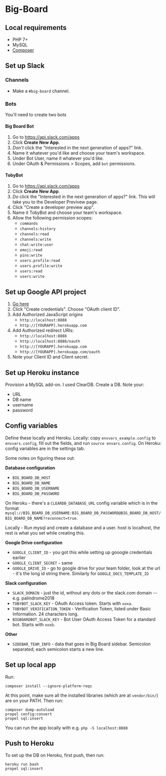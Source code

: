 # Big-Board

## Local requirements

- PHP 7+
- MySQL
- [Composer](https://getcomposer.org/)

## Set up Slack

### Channels

- Make a `#big-board` channel.

### Bots

You'll need to create two bots

#### Big Board Bot

1. Go to https://api.slack.com/apps
2. Click **Create New App**.
3. _Don't_ click the "Interested in the next generation of apps?" link.
4.  Name it whatever you'd like and choose your team's workspace.
5.  Under Bot User, name it whatever you'd like.
6.  Under OAuth & Permissions > Scopes, add `bot` permissions.

#### TobyBot

1. Go to https://api.slack.com/apps
2. Click **Create New App**.
3. _Do_ click the "Interested in the next generation of apps?" link. This will take you to the Developer Previvew page.
4. Click "Create a developer preview app".
5. Name it TobyBot and choose your team's workspace.
6. Allow the following permission scopes:
    - `commands`
    - `channels:history`
    - `channels:read`
    - `channels:write`
    - `chat:write:user`
    - `emoji:read`
    - `pins:write`
    - `users.profile:read`
    - `users.profile:write`
    - `users:read`
    - `users:write`

## Set up Google API project

1. [Go here](https://console.developers.google.com/apis/credentials)
2. Click "Create credentials". Choose "OAuth client ID".
3. Add Authorized JavaScript origins
    - `http://localhost:8888`
    - `http://[YOURAPP].herokuapp.com`
4. Add Authorized redirect URIs:
    - `http://localhost:8888`
    - `http://localhost:8888/oauth`
    - `http://[YOURAPP].herokuapp.com`
    - `http://[YOURAPP].herokuapp.com/oauth`
5. Note your Client ID and Client secret.

## Set up Heroku instance

Provision a MySQL add-on. I used ClearDB. Create a DB. Note your:

- URL
- DB name
- username
- password

## Config variables

Define these locally and Heroku.  Locally: copy `envvars_example.config` to `envvars.config`, fill out the fields, and run `source envars.config`.  On Heroku: config variables are in the settings tab.

Some notes on figuring these out:

**Database configuration**

- `BIG_BOARD_DB_HOST`
- `BIG_BOARD_DB_NAME`
- `BIG_BOARD_DB_USERNAME`
- `BIG_BOARD_DB_PASSWORD`

On Heroku - there's a `CLEARDB_DATABASE_URL` config variable which is in the format `mysql://BIG_BOARD_DB_USERNAME:BIG_BOARD_DB_PASSWORD@BIG_BOARD_DB_HOST/BIG_BOARD_DB_NAME?reconnect=true`.

Locally - Run mysql and create a database and a user.  host is localhost, the rest is what you set while creating this.

**Google Drive configuration**

- `GOOGLE_CLIENT_ID` - you got this while setting up gooogle credentials earlier
- `GOOGLE_CLIENT_SECRET` - same
- `GOOGLE_DRIVE_ID` - go to google drive for your team folder, look at the url - it's the long id string there.  Similarly for `GOOGLE_DOCS_TEMPLATE_ID`

**Slack configuration**

- `SLACK_DOMAIN` - just the id, without any dots or the slack.com domain -- e.g. palindrome2018
- `TOBYBOT_SLACK_KEY` - OAuth Access token. Starts with `xoxa`.
- `TOBYBOT_VERIFICATION_TOKEN` - Verification Token, listed under Basic Information. 24 characters long.
- `BIGBOARDBOT_SLACK_KEY` - Bot User OAuth Access Token for a standard bot. Starts with `xoxb`.

**Other**

- `SIDEBAR_TEAM_INFO` - data that goes in Big Board sidebar.  Semicolon separated;  each semicolon starts a new line.

## Set up local app

Run:

```
composer install --ignore-platform-reqs
```

At this point, make sure all the installed libraries (which are at `vendor/bin/`) are on your PATH. Then run:

```
composer dump-autoload
propel config:convert
propel sql:insert
```

You can run the app locally with e.g. `php -S localhost:8888`

## Push to Heroku

To set up the DB on Heroku, first push, then run:

```
heroku run bash
propel sql:insert
```
